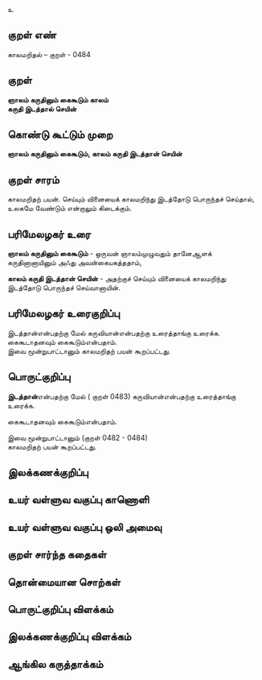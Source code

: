 உ

## குறள் எண் 

காலமறிதல்  – குறள் - 0484  

## குறள் 

**ஞாலம் கருதினும் கைகூடும் காலம்  
கருதி இடத்தால் செயின்**

## கொண்டு கூட்டும் முறை

**ஞாலம் கருதினும் கைகூடும், காலம் கருதி இடத்தான் செயின்**  

## குறள் சாரம் 

காலமறிதற் பயன்.
செய்யும் வினையைக் காலமறிந்து இடத்தோடு பொருந்தச் செய்தால்,  
உலகமே வேண்டும் என்றாலும் கிடைக்கும்.  

## பரிமேலழகர் உரை

**ஞாலம் கருதினும் கைகூடும்** - ஒருவன் ஞாலம்முழுவதும் தானேஆளக் கருதினானாயினும் அஃது அவன்கையகத்ததாம்,  

**காலம் கருதி இடத்தான் செயின்** - அதற்குச் செய்யும் வினையைக் காலமறிந்து இடத்தோடு பொருந்தச் செய்வானாயின்.  

## பரிமேலழகர் உரைகுறிப்பு   

இடத்தான்என்பதற்கு மேல் கருவியான்என்பதற்கு உரைத்தாங்கு உரைக்க.  
கைகூடாதனவும் கைகூடும்என்பதாம்.    
இவை மூன்றுபாட்டானும் காலமறிதற் பயன் கூறப்பட்டது.    

## பொருட்குறிப்பு 

**இடத்தான்**என்பதற்கு மேல் ( குறள் 0483) கருவியான்என்பதற்கு உரைத்தாங்கு உரைக்க.  

கைகூடாதனவும் கைகூடும்என்பதாம்.   

இவை மூன்றுபாட்டானும் (குறள் 0482 - 0484)   
காலமறிதற் பயன் கூறப்பட்டது.    

## இலக்கணக்குறிப்பு  


## உயர் வள்ளுவ வகுப்பு காணொளி


## உயர் வள்ளுவ வகுப்பு ஒலி அமைவு 

 
## குறள் சார்ந்த கதைகள் 


## தொன்மையான சொற்கள்


## பொருட்குறிப்பு விளக்கம்


## இலக்கணக்குறிப்பு விளக்கம்


## ஆங்கில கருத்தாக்கம் 


